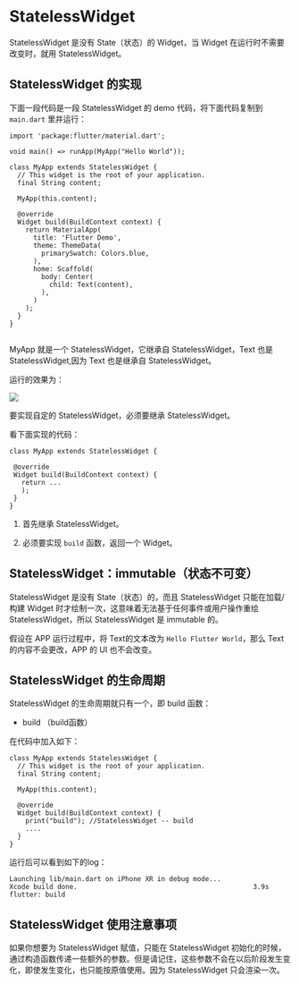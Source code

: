 # StatelessWidget

StatelessWidget 是没有 State（状态）的 Widget，当 Widget 在运行时不需要改变时，就用 StatelessWidget。

## StatelessWidget 的实现

下面一段代码是一段 StatelessWidget 的 demo 代码，将下面代码复制到 `main.dart` 里并运行：

```
import 'package:flutter/material.dart';

void main() => runApp(MyApp("Hello World"));

class MyApp extends StatelessWidget {
  // This widget is the root of your application.
  final String content;

  MyApp(this.content);
  
  @override
  Widget build(BuildContext context) {
    return MaterialApp(
      title: 'Flutter Demo',
      theme: ThemeData(
        primarySwatch: Colors.blue,
      ),
      home: Scaffold(
        body: Center(
          child: Text(content),
        ),
      )
    );
  }
}


```

MyApp 就是一个 StatelessWidget，它继承自 StatelessWidget，Text 也是 StatelessWidget,因为 Text 也是继承自 StatelessWidget。

运行的效果为：

![](//images.weserv.nl/?url=user-gold-cdn.xitu.io/2019/4/9/16a00007ba4f8e27?w=354&h=702&f=png&s=24883)

要实现自定的 StatelessWidget，必须要继承 StatelessWidget。

看下面实现的代码：

```
class MyApp extends StatelessWidget {
 
 @override
 Widget build(BuildContext context) {
   return ...
   );
 }
}

```

1.  首先继承 StatelessWidget。
    
2.  必须要实现 `build` 函数，返回一个 Widget。
    

## StatelessWidget：immutable（状态不可变）

StatelessWidget 是没有 State（状态）的，而且 StatelessWidget 只能在加载/构建 Widget 时才绘制一次，这意味着无法基于任何事件或用户操作重绘 StatelessWidget，所以 StatelessWidget 是 immutable 的。

假设在 APP 运行过程中，将 Text的文本改为 `Hello Flutter World`，那么 Text 的内容不会更改，APP 的 UI 也不会改变。

## StatelessWidget 的生命周期

StatelessWidget 的生命周期就只有一个，即 build 函数：

*   build （build函数）

在代码中加入如下：

```
class MyApp extends StatelessWidget {
  // This widget is the root of your application.
  final String content;

  MyApp(this.content);

  @override
  Widget build(BuildContext context) {
    print("build"); //StatelessWidget -- build
    ....
  }
}

```

运行后可以看到如下的log：

```
Launching lib/main.dart on iPhone XR in debug mode...
Xcode build done.                                            3.9s
flutter: build

```

## StatelessWidget 使用注意事项

如果你想要为 StatelessWidget 赋值，只能在 StatelessWidget 初始化的时候，通过构造函数传递一些额外的参数。但是请记住，这些参数不会在以后阶段发生变化，即使发生变化，也只能按原值使用。因为 StatelessWidget 只会渲染一次。